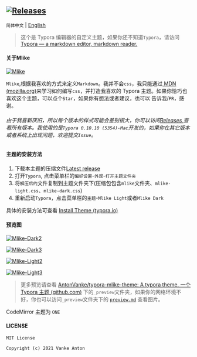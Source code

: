 <a href="https://github.com/AntonVanke/typora-mlike-theme/releases"><img src="https://badgen.net/github/assets-dl/AntonVanke/typora-mlike-theme" alt="Releases"  /></a>
---

`简体中文` | [English](README_EN.md)

>   这个是 Typora 编辑器的自定义主题，如果你还不知道`Typora`，请访问[Typora — a markdown editor, markdown reader.](https://typora.io/)

#### 关于Mlike

[![Mlike](https://z3.ax1x.com/2021/05/16/gcwFqs.md.png)](https://imgtu.com/i/gcwFqs)

`Mlike`,根据我喜欢的方式来定义`Markdown`。我并不会`css`，我只能通过[ MDN (mozilla.org)](https://developer.mozilla.org/zh-CN/docs/Learn/CSS)来学习如何编写`css`，并打造我喜欢的 Typora 主题。如果你恰巧也喜欢这个主题，可以点个`Star`，如果你有想法或者建议，也可以 告诉我/`PR`，感谢。

###### 由于我喜新厌旧，所以每个版本的样式可能会差别很大，你可以访问[Releases ](https://github.com/AntonVanke/typora-mlike-theme/releases)查看所有版本。我使用的是`Typora 0.10.10 (5354)-Mac`开发的，如果你在其它版本或者系统上出现问题，欢迎提交`Issue`。

#### 主题的安装方法

1.  下载本主题的压缩文件[Latest release](https://github.com/AntonVanke/JDBrandMember/releases/latest)
2.  打开`Typora`, 点击菜单栏的`偏好设置`-`外观`-`打开主题文件夹`
3.  将`解压后的`文件复制到主题文件夹下(压缩包包含`mlike`文件夹、`mlike-light.css`、`mlike-dark.css`)
4.  重新启动`Typora`，点击菜单栏的`主题`-`Mlike Light`或者`Mlike Dark`

具体的安装方法可查看 [Install Theme (typora.io)](https://theme.typora.io/doc/Install-Theme/)

#### 预览图

[![Mlike-Dark2](https://z3.ax1x.com/2021/05/16/gcwSG8.md.png)](https://imgtu.com/i/gcwSG8)

[![Mlike-Dark3](https://z3.ax1x.com/2021/05/16/gcdzPf.md.png)](https://imgtu.com/i/gcdzPf)

[![Mlike-Light2](https://z3.ax1x.com/2021/05/16/gcdvIP.md.png)](https://imgtu.com/i/gcdvIP)

[![Mlike-Light3](https://z3.ax1x.com/2021/05/16/gcwPMQ.md.png)](https://imgtu.com/i/gcwPMQ)

>   更多预览请查看 [AntonVanke/typora-mlike-theme: A typora theme. 一个 Typora 主题 (github.com)](https://github.com/AntonVanke/typora-mlike-theme) 下的`_preview`文件夹，如果你的网络环境不好，你也可以访问`_preview`文件夹下的 [`preview.md`](_preview/preview.md) 查看图片。

CodeMirror 主题为 `ONE`

#### LICENSE

```License
MIT License

Copyright (c) 2021 Vanke Anton
```

